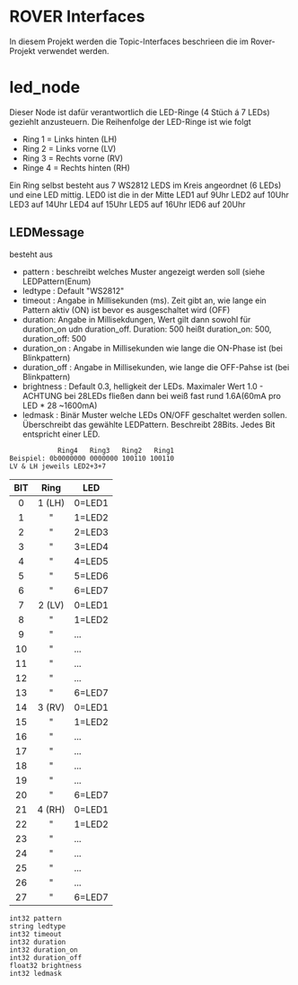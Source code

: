 # ROVER Interfaces
In diesem Projekt werden die Topic-Interfaces beschrieen die im Rover-Projekt verwendet werden.

# led_node
Dieser Node ist dafür verantwortlich die LED-Ringe (4 Stüch á 7 LEDs) geziehlt anzusteuern. Die Reihenfolge der LED-Ringe ist wie folgt
- Ring 1 = Links hinten (LH)
- Ring 2 = Links vorne (LV)
- Ring 3 = Rechts vorne (RV)
- Ringe 4 = Rechts hinten (RH)

Ein Ring selbst besteht aus 7 WS2812 LEDS im Kreis angeordnet (6 LEDs) und eine LED mittig.
LED0 ist die in der Mitte
LED1 auf 9Uhr
LED2 auf 10Uhr
LED3 auf 14Uhr
LED4 auf 15Uhr
LED5 auf 16Uhr
lED6 auf 20Uhr

## LEDMessage
besteht aus
- pattern : beschreibt welches Muster angezeigt werden soll (siehe LEDPattern(Enum)
- ledtype : Default "WS2812"
- timeout : Angabe in Millisekunden (ms). Zeit gibt an, wie lange ein Pattern aktiv (ON) ist bevor es ausgeschaltet wird (OFF)
- duration: Angabe in Millisekdungen, Wert gilt dann sowohl für duration_on udn duration_off. Duration: 500 heißt duration_on: 500, duration_off: 500
- duration_on : Angabe in Millisekunden wie lange die ON-Phase ist (bei Blinkpattern)
- duration_off : Angabe in Millisekunden, wie lange die OFF-Pahse ist (bei Blinkpattern)
- brightness : Default 0.3, helligkeit der LEDs. Maximaler Wert 1.0 - ACHTUNG bei 28LEDs fließen dann bei weiß fast rund 1.6A(60mA pro LED * 28 ~1600mA)
- ledmask : Binär Muster welche LEDs ON/OFF geschaltet werden sollen. Überschreibt das gewählte LEDPattern. Beschreibt 28Bits. Jedes Bit entspricht einer LED.
```
            Ring4   Ring3   Ring2   Ring1
Beispiel: 0b0000000 0000000 100110 100110
LV & LH jeweils LED2+3+7
```
|  BIT  |  Ring  | LED    |
| :---: | :----: | ------ |
|   0   | 1 (LH) | 0=LED1 |
|   1   |   "    | 1=LED2 |
|   2   |   "    | 2=LED3 |
|   3   |   "    | 3=LED4 |
|   4   |   "    | 4=LED5 |
|   5   |   "    | 5=LED6 |
|   6   |   "    | 6=LED7 |
|   7   | 2 (LV) | 0=LED1 |
|   8   |   "    | 1=LED2 |
|   9   |   "    | ...    |
|  10   |   "    | ...    |
|  11   |   "    | ...    |
|  12   |   "    | ...    |
|  13   |   "    | 6=LED7 |
|  14   | 3 (RV) | 0=LED1 |
|  15   |   "    | 1=LED2 |
|  16   |   "    | ...    |
|  17   |   "    | ...    |
|  18   |   "    | ...    |
|  19   |   "    | ...    |
|  20   |   "    | 6=LED7 |
|  21   | 4 (RH) | 0=LED1 |
|  22   |   "    | 1=LED2 |
|  23   |   "    | ...    |
|  24   |   "    | ...    |
|  25   |   "    | ...    |
|  26   |   "    | ...    |
|  27   |   "    | 6=LED7 |



```
int32 pattern
string ledtype
int32 timeout
int32 duration
int32 duration_on
int32 duration_off
float32 brightness
int32 ledmask
```
